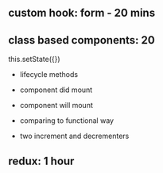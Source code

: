 ## custom hook: form - 20 mins

<!-- ## react review: 1 hour
- useState
- useEffect
-  -->

## class based components: 20

this.setState({})

- lifecycle methods

- component did mount
- component will mount

- comparing to functional way
- two increment and decrementers

## redux: 1 hour
